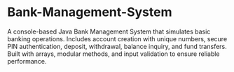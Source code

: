 # Bank-Management-System
A console-based Java Bank Management System that simulates basic banking operations. Includes account creation with unique numbers, secure PIN authentication, deposit, withdrawal, balance inquiry, and fund transfers. Built with arrays, modular methods, and input validation to ensure reliable performance.
